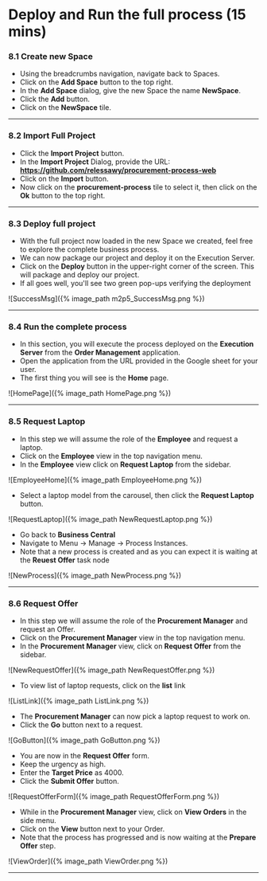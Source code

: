 # Deploy and Run the full process (15 mins)

### 8.1 Create new Space

- Using the breadcrumbs navigation, navigate back to Spaces.
- Click on the **Add Space** button to the top right.
- In the **Add Space** dialog, give the new Space the name **NewSpace**.
- Click the **Add** button.
- Click on the **NewSpace** tile.

---

### 8.2 Import Full Project

- Click the **Import Project** button.
- In the **Import Project** Dialog, provide the URL: **https://github.com/relessawy/procurement-process-web**
- Click on the **Import** button.
- Now click on the **procurement-process** tile to select it, then click on the **Ok** button to the top right.

---

### 8.3 Deploy full project

- With the full project now loaded in the new Space we created, feel free to explore the complete business process.
- We can now package our project and deploy it on the Execution Server.
- Click on the **Deploy** button in the upper-right corner of the screen. This will package and deploy our project.
- If all goes well, you'll see two green pop-ups verifying the deployment

![SuccessMsg]({% image_path m2p5_SuccessMsg.png %})

---

### 8.4 Run the complete process

- In this section, you will execute the process deployed on the **Execution Server** from the **Order Management** application.
- Open the application from the URL provided in the Google sheet for your user.
- The first thing you will see is the **Home** page.

![HomePage]({% image_path HomePage.png %})

---

### 8.5 Request Laptop

- In this step we will assume the role of the **Employee** and request a laptop.
- Click on the **Employee** view in the top navigation menu.
- In the **Employee** view click on **Request Laptop** from the sidebar.

![EmployeeHome]({% image_path EmployeeHome.png %})

- Select a laptop model from the carousel, then click the **Request Laptop** button.

![RequestLaptop]({% image_path NewRequestLaptop.png %})

- Go back to **Business Central**
- Navigate to Menu → Manage → Process Instances.
- Note that a new process is created and as you can expect it is waiting at the **Reuest Offer** task node

![NewProcess]({% image_path NewProcess.png %})

---

### 8.6 Request Offer

- In this step we will assume the role of the **Procurement Manager** and request an Offer.
- Click on the **Procurement Manager** view in the top navigation menu.
- In the **Procurement Manager** view, click on **Request Offer** from the sidebar.

![NewRequestOffer]({% image_path NewRequestOffer.png %})

- To view list of laptop requests, click on the **list** link

![ListLink]({% image_path ListLink.png %})

- The **Procurement Manager** can now pick a laptop request to work on.
- Click the **Go** button next to a request.

![GoButton]({% image_path GoButton.png %})

- You are now in the **Request Offer** form.
- Keep the urgency as high.
- Enter the **Target Price** as 4000.
- Click the **Submit Offer** button.

![RequestOfferForm]({% image_path RequestOfferForm.png %})

- While in the **Procurement Manager** view, click on **View Orders** in the side menu.
- Click on the **View** button next to your Order.
- Note that the process has progressed and is now waiting at the **Prepare Offer** step.

![ViewOrder]({% image_path ViewOrder.png %})

---
